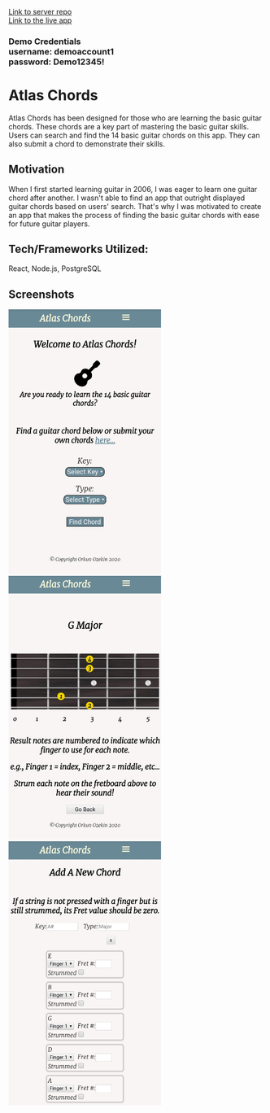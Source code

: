 [Link to server repo](https://github.com/orkunozekin/Atlas-Chords-Node-Express) <br> [Link to the live app](https://atlas-chords.vercel.app/)

### Demo Credentials <br> username: demoaccount1 <br> password: Demo12345! ###
        
# Atlas Chords

Atlas Chords has been designed for those who are learning the basic guitar chords.
These chords are a key part of mastering the basic guitar skills. 
Users can search and find the 14 basic guitar chords on this app. 
They can also submit a chord to demonstrate their skills. 

## Motivation

When I first started learning guitar in 2006, I was eager to learn one guitar chord after another. I wasn't able to find an app that outright displayed guitar chords based on users' search. 
That's why I was motivated to create an app that makes the process of finding the basic guitar chords with ease for future guitar players. 

## Tech/Frameworks Utilized:
React, Node.js, PostgreSQL

## Screenshots <br>
<img src="./Screenshots/landing-page.png" width="300"> <img src="./Screenshots/results-page.png" width="300"> <img src="./Screenshots/submit-chords-page.png" width="300">

